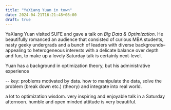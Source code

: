 ```yaml
---
title: "YaXiang Yuan in town"
date: 2024-04-21T16:21:48+08:00
draft: true
---
```


YaXiang Yuan visited SUFE and gave a talk on *Big Data & Optimization*. He beautifully romanced an audience that consisted of curious MBA students, nasty geeky undergrads and a bunch of leaders with diverse backgrounds–appealing to heterogeneous interests with a delicate balance over depth and fun, to make up a lovely Saturday talk is certainly next-level.

Yuan has a background in optimization theory, but his administrative experience 

-- key: problems motivated by data. how to manipulate the data, solve the problem (break down etc.) (theory) and integrate into real world.

a lot to optimization wisdom. very inspiring and enjoyable talk in a Saturday afternoon. humble and open minded attitude is very beautiful.

